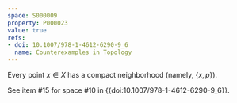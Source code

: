 ```yaml
---
space: S000009
property: P000023
value: true
refs:
- doi: 10.1007/978-1-4612-6290-9_6
  name: Counterexamples in Topology
---
```


Every point $x \in X$ has a compact neighborhood (namely, $\{x,p\}$).

See item #15 for space #10 in {{doi:10.1007/978-1-4612-6290-9_6}}.
